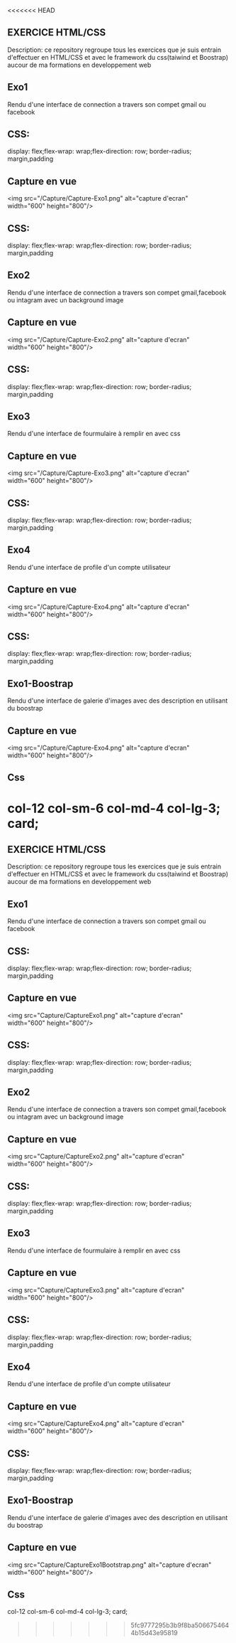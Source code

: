 <<<<<<< HEAD
## EXERCICE HTML/CSS
Description: ce repository regroupe tous les exercices que je suis entrain d'effectuer en HTML/CSS et avec le framework du css(taiwind et Boostrap) aucour de ma formations en developpement web

## Exo1
Rendu d'une interface de connection a travers son compet gmail ou facebook
## CSS: 
 display: flex;flex-wrap: wrap;flex-direction: row; border-radius; margin,padding

## Capture en vue
<img src="/Capture/Capture-Exo1.png" alt="capture d'ecran" width="600" height="800"/>

## CSS: 
 display: flex;flex-wrap: wrap;flex-direction: row; border-radius; margin,padding

## Exo2
Rendu d'une interface de connection a travers son compet gmail,facebook ou intagram avec un background image 

## Capture en vue

<img src="/Capture/Capture-Exo2.png" alt="capture d'ecran" width="600" height="800"/>

## CSS: 
 display: flex;flex-wrap: wrap;flex-direction: row; border-radius; margin,padding

 ## Exo3
Rendu d'une interface de fourmulaire à remplir en avec css

## Capture en vue
<img src="/Capture/Capture-Exo3.png" alt="capture d'ecran" width="600" height="800"/>

 ## CSS: 
 display: flex;flex-wrap: wrap;flex-direction: row; border-radius; margin,padding

 ## Exo4
Rendu d'une interface de profile d'un compte utilisateur

## Capture en vue
<img src="/Capture/Capture-Exo4.png" alt="capture d'ecran" width="600" height="800"/>

## CSS: 
 display: flex;flex-wrap: wrap;flex-direction: row; border-radius; margin,padding

 ## Exo1-Boostrap
Rendu d'une interface de galerie d'images avec des description en utilisant du boostrap

## Capture en vue
<img src="/Capture/Capture-Exo4.png" alt="capture d'ecran" width="600" height="800"/>

## Css
col-12 col-sm-6 col-md-4 col-lg-3; card;
=======
## EXERCICE HTML/CSS
Description: ce repository regroupe tous les exercices que je suis entrain d'effectuer en HTML/CSS et avec le framework du css(taiwind et Boostrap) aucour de ma formations en developpement web

## Exo1
Rendu d'une interface de connection a travers son compet gmail ou facebook
## CSS: 
 display: flex;flex-wrap: wrap;flex-direction: row; border-radius; margin,padding

## Capture en vue
<img src="Capture/CaptureExo1.png" alt="capture d'ecran" width="600" height="800"/>

## CSS: 
 display: flex;flex-wrap: wrap;flex-direction: row; border-radius; margin,padding

## Exo2
Rendu d'une interface de connection a travers son compet gmail,facebook ou intagram avec un background image 

## Capture en vue

<img src="Capture/CaptureExo2.png" alt="capture d'ecran" width="600" height="800"/>

## CSS: 
 display: flex;flex-wrap: wrap;flex-direction: row; border-radius; margin,padding

 ## Exo3
Rendu d'une interface de fourmulaire à remplir en avec css

## Capture en vue
<img src="Capture/CaptureExo3.png" alt="capture d'ecran" width="600" height="800"/>

 ## CSS: 
 display: flex;flex-wrap: wrap;flex-direction: row; border-radius; margin,padding

 ## Exo4
Rendu d'une interface de profile d'un compte utilisateur

## Capture en vue
<img src="Capture/CaptureExo4.png" alt="capture d'ecran" width="600" height="800"/>

## CSS: 
 display: flex;flex-wrap: wrap;flex-direction: row; border-radius; margin,padding

 ## Exo1-Boostrap
Rendu d'une interface de galerie d'images avec des description en utilisant du boostrap

## Capture en vue
<img src="Capture/CaptureExo1Bootstrap.png" alt="capture d'ecran" width="600" height="800"/>

## Css
col-12 col-sm-6 col-md-4 col-lg-3; card;
>>>>>>> 5fc9777295b3b9f8ba5066754644b15d43e95819
